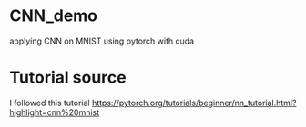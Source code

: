 # CNN_demo
applying CNN on MNIST using pytorch with cuda

# Tutorial source
I followed this tutorial
https://pytorch.org/tutorials/beginner/nn_tutorial.html?highlight=cnn%20mnist
